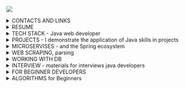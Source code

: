 ![](https://komarev.com/ghpvc/?username=yarmail)<br/>

<details>
<summary>CONTACTS AND LINKS</summary>
Telegram: @YarTsin <br>
Email: yarmail@yandex.ru <br>
Subscribe to Linkedin: https://www.linkedin.com/in/yar-tsin/ <br>
Solved 100+ problems on LeetCode: https://leetcode.com/u/YarTsin/<br><br>
</details>

<details>
<summary>RESUME</summary>
I am an experienced Java developer with over 3 years of professional experience in creating 
and maintaining scalable applications. I have deep knowledge in servlet development and Java 
application programming, as well as experience working with popular frameworks such as 
Spring (including Spring Boot, Spring Cloud, and Spring Security). <br>

I specialize in microservices development and am skilled in designing and integrating RESTful APIs. <br>

I confidently utilize CI/CD tools such as Jenkins and GitLab CI/CD, and have experience 
with containerization (Docker) and orchestration systems (Kubernetes). I am also proficient 
with both relational and non-relational databases, including PostgreSQL, MySQL, and MongoDB <br>

I actively use messaging tools such as RabbitMQ and Kafka, and I adhere to Agile/Scrum 
methodologies, which enable me to work effectively in teams and adapt to changes.<br>

In addition to technical skills, I value the importance of communication and collaboration 
within a team and am always ready to share knowledge and experience with colleagues. 
My goal is to create reliable and high-performance solutions that deliver 
value to users and the business.
</details>

<details>
<summary> TECH STACK - Java web developer</summary>
<br>
<b>AI & Automation:</b><br> 
AI chat: ChatGPT, DeepSeek, Qwen, Perplexity<br><br>

<b>Projects methods:</b> Agile, Scrum, Kanban, Jira<br>

<b>DevOps layer</b><br>
CI: Jenkins, GitLab CI, GitHub Actions, Travis CI (Codecov.io, JaCoCo)<br>
CD: Docker, Docker Compose <br>
Orchestration: Kubernetes(elementary)<br>

<b>Monitoring:</b> Prometheus, Grafana, ELK Stack(elementary)<br>
<b>VCS:</b> Git, GitHub, GitLab, Bitbucket <br>
<b>Build:</b> Maven, Gradle<br>

<b>Front layer(elementary)</b><br> 
frameworks: React, Vue.js (elementary)<br> 
tools: Webpack, npm, Bootstrap 5 (elementary)<br>
basic: HTML5/CSS3, JavaScript (ES6+), jQuery, JSTL, Thymeleaf<br>

<b>Message Brokers:</b> Kafka (Kafka Streams, Kafka Connect), RabbitMQ <br>

<b>Security</b><br>
level 3: Spring Security, OAuth2, JWT (basic)<br>
level 2: SQL injection, XSS, CSRF (elementary)<br>
level 1: JAAS, GSS, Kerberos <br>

<b>Spring Ecosystem</b><br>
microservices: Spring Cloud (Gateway, Config, OpenFeign)<br>
web: Spring WEB (Rest), Spring MVC<br>
base: Spring Framework, Spring Core, Spring Boot<br>

<b>Documentation:</b> Javadoc, Confluence, Swagger(elementary), PlantUML<br> 
<b>Static analysis:</b> SonarQube, Checkstyle, PMD(elementary)<br>

<b>Test</b><br>
level 3: Testcontainers, Selenium(elementary)<br>
level 2: Mockito, JUnit 5, AssertJ<br>
level 1: JUnit 4, Hamcrest <br>

<b>Service layer</b><br>
boilerplate reduction library: Lombok <br>
log: Slf4j, logback, reload4j(log4j), java.util.logging<br>
web scraping, parsing html: Jsoup <br>
Patterns: SOLID, DDD, TDD <br>
Principles: KISS, DRY, YAGNI<br>
Technologies Java:  Stream API, Concurrency, NIO2, OOP, etc.<br>
Java: 8-21 SE, EE (part), Java Core<br>

<b>Db layer</b><br>
tools: pgAdmin, DBeaver, DataGrip<br>
db migration tools: Liquibase, Flyway <br>
ORM: Spring Data JPA, JPQL, JPA Named Queries, Hibernate, HQL<br>
JDBC: jdbcTemplate, JDBC <br>
NoSQL: MongoDB, Redis(elementary)<br>
db: Postgres, H2, HSQLDB, MySQL, Oracle<br>

<b>OS layer</b><br>
tools: top, htop, lsof, ps, systemctl, etc.<br>
OS: Windows, Ubuntu, SintezM(RHEL) <br>

<b>Networking layer</b><br>
tools level 2: WinSCP, Postman, Curl, PuTTY<br>
tools level 1: tcpdump, netstat, traceroute, etc.<br>
protocol: http, https, ssh, tcp/ip, REST, WebSocket, gRPC(elementary)<br>
model: OSI
</details>

<details>
<summary>PROJECTS - I demonstrate the application of Java skills in projects</summary><br>

Various projects<br>

<!-- https://github.com/YarTsin/agile_soft_dev --> <!-- https://github.com/YarTsin/jenkins_start -->
[![Readme Card](https://github-readme-stats.vercel.app/api/pin/?username=YarTsin&repo=agile_soft_dev)](https://github.com/YarTsin/agile_soft_dev)
[![Readme Card](https://github-readme-stats.vercel.app/api/pin/?username=YarTsin&repo=jenkins_start)](https://github.com/YarTsin/jenkins_start)

<!-- https://github.com/YarTsin/docker_example --> <!-- https://github.com/YarTsin/docker_compose -->
[![Readme Card](https://github-readme-stats.vercel.app/api/pin/?username=YarTsin&repo=docker_example)](https://github.com/YarTsin/docker_example)
[![Readme Card](https://github-readme-stats.vercel.app/api/pin/?username=YarTsin&repo=docker_compose)](https://github.com/YarTsin/docker_compose)

<!-- https://github.com/YarTsin/kafka_connect -->
[![Readme Card](https://github-readme-stats.vercel.app/api/pin/?username=YarTsin&repo=kafka_connect)](https://github.com/YarTsin/kafka_connect)
</details>

<details>
<summary>MICROSERVISES - and the Spring ecosystem</summary>

<!-- https://github.com/YarTsin/task_back --> <!-- https://github.com/YarTsin/task_micro --> 
[![Readme Card](https://github-readme-stats.vercel.app/api/pin/?username=YarTsin&repo=task_back)](https://github.com/YarTsin/task_back)
[![Readme Card](https://github-readme-stats.vercel.app/api/pin/?username=YarTsin&repo=task_micro)](https://github.com/YarTsin/task_micro)

<!-- https://github.com/YarTsin/microservices_start --> <!-- https://github.com/YarTsin/library -->
[![Readme Card](https://github-readme-stats.vercel.app/api/pin/?username=YarTsin&repo=microservices_start)](https://github.com/YarTsin/microservices_start) 
[![Readme Card](https://github-readme-stats.vercel.app/api/pin/?username=YarTsin&repo=library)](https://github.com/YarTsin/library)
</details>

<details>
<summary>WEB SCRAPING, parsing</summary>

<!-- https://github.com/YarTsin/web-crawler --><!-- https://github.com/YarTsin/jsoup -->
[![Readme Card](https://github-readme-stats.vercel.app/api/pin/?username=YarTsin&repo=web-crawler)](https://github.com/YarTsin/web-crawler)
[![Readme Card](https://github-readme-stats.vercel.app/api/pin/?username=YarTsin&repo=jsoup)](https://github.com/YarTsin/jsoup)
</details>


<details>
<summary>WORKING WITH DB</summary>

<!-- https://github.com/YarTsin/postgresql_lessons --><!-- https://github.com/YarTsin/postgresql_pgadmin -->
[![Readme Card](https://github-readme-stats.vercel.app/api/pin/?username=YarTsin&repo=postgresql_lessons)](https://github.com/YarTsin/postgresql_lessons)
[![Readme Card](https://github-readme-stats.vercel.app/api/pin/?username=YarTsin&repo=postgresql_pgadmin)](https://github.com/YarTsin/postgresql_pgadmin)
</details>

<details>
<summary>INTERVIEW - materials for interviews java developers</summary>

<!-- https://github.com/YarTsin/interview --><!-- https://github.com/YarTsin/leetcode_java -->
[![Readme Card](https://github-readme-stats.vercel.app/api/pin/?username=YarTsin&repo=interview)](https://github.com/YarTsin/interview)
[![Readme Card](https://github-readme-stats.vercel.app/api/pin/?username=YarTsin&repo=leetcode_java)](https://github.com/YarTsin/leetcode_java)

<!-- https://github.com/YarTsin/tinkoff --> <!-- https://github.com/YarTsin/yandex_tasks -->
[![Readme Card](https://github-readme-stats.vercel.app/api/pin/?username=YarTsin&repo=tinkoff)](https://github.com/YarTsin/tinkoff)
[![Readme Card](https://github-readme-stats.vercel.app/api/pin/?username=YarTsin&repo=yandex_tasks)](https://github.com/YarTsin/yandex_tasks)
</details>

<details>
<summary>FOR BEGINNER DEVELOPERS</summary>
  
<!-- https://github.com/YarTsin/100ProjectsOfCode -->
[![Readme Card](https://github-readme-stats.vercel.app/api/pin/?username=YarTsin&repo=100ProjectsOfCode)](https://github.com/YarTsin/100ProjectsOfCode)


<!-- https://github.com/YarTsin/ubuntu --> <!-- https://github.com/YarTsin/collector_script -->
[![Readme Card](https://github-readme-stats.vercel.app/api/pin/?username=YarTsin&repo=ubuntu)](https://github.com/YarTsin/ubuntu)
[![Readme Card](https://github-readme-stats.vercel.app/api/pin/?username=YarTsin&repo=collector_script)](https://github.com/YarTsin/collector_script)

<!-- https://github.com/YarTsin/microservices_start -->  <!-- https://github.com/YarTsin/spring_hibernate -->
[![Readme Card](https://github-readme-stats.vercel.app/api/pin/?username=YarTsin&repo=microservices_start)](https://github.com/YarTsin/microservices_start) 
[![Readme Card](https://github-readme-stats.vercel.app/api/pin/?username=YarTsin&repo=spring_hibernate)](https://github.com/YarTsin/spring_hibernate) 



<!-- https://github.com/YarTsin/long_file_path --> <!-- https://github.com/YarTsin/robot -->
[![Readme Card](https://github-readme-stats.vercel.app/api/pin/?username=YarTsin&repo=long_file_path)](https://github.com/YarTsin/long_file_path)
[![Readme Card](https://github-readme-stats.vercel.app/api/pin/?username=YarTsin&repo=robot)](https://github.com/YarTsin/robot)

<!-- https://github.com/YarTsin/lombok --> <!-- https://github.com/YarTsin/enumclass -->

[![Readme Card](https://github-readme-stats.vercel.app/api/pin/?username=YarTsin&repo=lombok)](https://github.com/YarTsin/lombok)
[![Readme Card](https://github-readme-stats.vercel.app/api/pin/?username=YarTsin&repo=enumclass)](https://github.com/YarTsin/enumclass)
</details>

<details>
<summary>ALGORITHMS for Beginners</summary>

<!-- https://github.com/YarTsin/alg_grok --> <!-- https://github.com/YarTsin/alg_acmp -->
[![Readme Card](https://github-readme-stats.vercel.app/api/pin/?username=YarTsin&repo=alg_grok)](https://github.com/YarTsin/alg_grok)
[![Readme Card](https://github-readme-stats.vercel.app/api/pin/?username=YarTsin&repo=alg_acmp)](https://github.com/YarTsin/alg_acmp)

</details>
